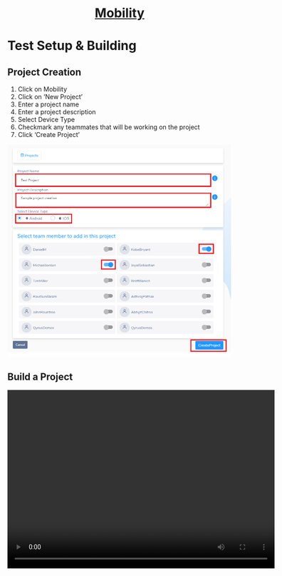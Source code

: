 <h1 style="text-align: center; text-decoration:underline; font-weight: bold;">Mobility</h1>

# Test Setup & Building

## Project Creation <!-- {docsify-ignore} --> 
1. Click on Mobility 
2. Click on ‘New Project’ 
3. Enter a project name 
4. Enter a project description  
4. Select Device Type
5. Checkmark any teammates that will be working on the project 
6. Click ‘Create Project’  

![Create Project Image](../../_media/_mobileimages/Mobile_Create_Project.png)

## Build a Project

<video width="600px" height="400px" controls>
  <source src="/_webrepo/_projectcreation/../../_media/_videos/_webVideos/Clip9-worksheet2.mp4" type="video/mp4">
</video>

<!-- create project/create suite video -->
